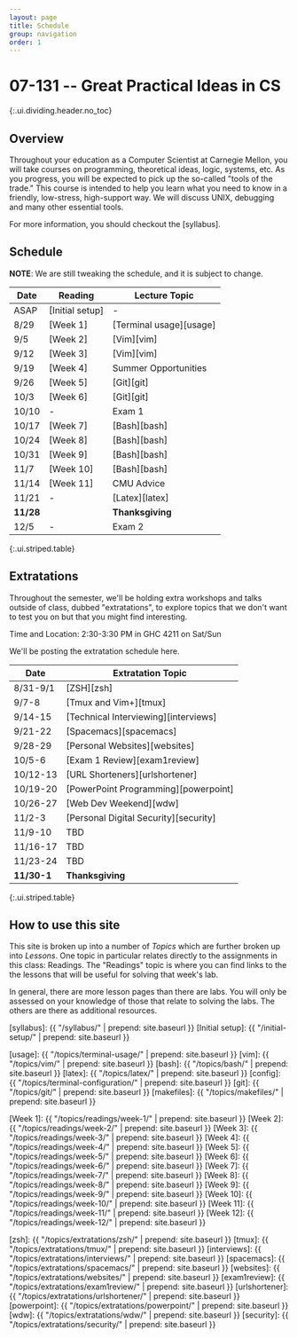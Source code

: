 ```yaml
---
layout: page
title: Schedule
group: navigation
order: 1
---
```


# 07-131 -- Great Practical Ideas in CS
{:.ui.dividing.header.no_toc}

## Overview

Throughout your education as a Computer Scientist at Carnegie Mellon, you will
take courses on programming, theoretical ideas, logic, systems, etc. As you
progress, you will be expected to pick up the so-called "tools of the trade."
This course is intended to help you learn what you need to know in a friendly,
low-stress, high-support way. We will discuss UNIX, debugging and many
other essential tools.

For more information, you should checkout the [syllabus].


## Schedule

**NOTE**: We are still tweaking the schedule, and it is subject to change.

| Date      | Reading         | Lecture Topic           |
| ----      | -------         | -------------           |
| ASAP      | [Initial setup] | -                       |
| 8/29      | [Week 1]        | [Terminal usage][usage] |
| 9/5       | [Week 2]        | [Vim][vim]              |
| 9/12      | [Week 3]        | [Vim][vim]              |
| 9/19      | [Week 4]        | Summer Opportunities    |
| 9/26      | [Week 5]        | [Git][git]              |
| 10/3      | [Week 6]        | [Git][git]              |
| 10/10     | -               | Exam 1                  |
| 10/17     | [Week 7]        | [Bash][bash]            |
| 10/24     | [Week 8]        | [Bash][bash]            |
| 10/31     | [Week 9]        | [Bash][bash]            |
| 11/7      | [Week 10]       | [Bash][bash]            |
| 11/14     | [Week 11]       | CMU Advice              |
| 11/21     | -               | [Latex][latex]          |
| __11/28__ |                 | __Thanksgiving__        |
| 12/5      | -               | Exam 2                  |
{:.ui.striped.table}

## Extratations

Throughout the semester, we'll be holding extra workshops and talks outside of
class, dubbed "extratations", to explore topics that we don't want to test you
on but that you might find interesting.

Time and Location: 2:30-3:30 PM in GHC 4211 on Sat/Sun

We'll be posting the extratation schedule here.

| Date         | Extratation Topic                     |
| ----         | -----                                 |
| 8/31-9/1     | [ZSH][zsh]                            |
| 9/7-8        | [Tmux and Vim+][tmux]                 |
| 9/14-15      | [Technical Interviewing][interviews]  |
| 9/21-22      | [Spacemacs][spacemacs]                |
| 9/28-29      | [Personal Websites][websites]         |
| 10/5-6       | [Exam 1 Review][exam1review]          |
| 10/12-13     | [URL Shorteners][urlshortener]        |
| 10/19-20     | [PowerPoint Programming][powerpoint]  |
| 10/26-27     | [Web Dev Weekend][wdw]                |
| 11/2-3       | [Personal Digital Security][security] |
| 11/9-10      | TBD                                   |
| 11/16-17     | TBD                                   |
| 11/23-24     | TBD                                   |
| __11/30-1__  | __Thanksgiving__                      |
{:.ui.striped.table}


## How to use this site

This site is broken up into a number of _Topics_ which are further broken up
into _Lessons_. One topic in particular relates directly to the assignments in
this class: Readings. The "Readings" topic is where you can find links to
the the lessons that will be useful for solving that week's lab.

In general, there are more lesson pages than there are labs. You will only be
assessed on your knowledge of those that relate to solving the labs. The others
are there as additional resources.



[syllabus]: {{ "/syllabus/" | prepend: site.baseurl }}
[Initial setup]: {{ "/initial-setup/" | prepend: site.baseurl }}

[usage]:     {{ "/topics/terminal-usage/"         | prepend: site.baseurl }}
[vim]:       {{ "/topics/vim/"                    | prepend: site.baseurl }}
[bash]:      {{ "/topics/bash/"                   | prepend: site.baseurl }}
[latex]:     {{ "/topics/latex/"                  | prepend: site.baseurl }}
[config]:    {{ "/topics/terminal-configuration/" | prepend: site.baseurl }}
[git]:       {{ "/topics/git/"                    | prepend: site.baseurl }}
[makefiles]: {{ "/topics/makefiles/"              | prepend: site.baseurl }}

[Week 1]:  {{ "/topics/readings/week-1/"  | prepend: site.baseurl }}
[Week 2]:  {{ "/topics/readings/week-2/"  | prepend: site.baseurl }}
[Week 3]:  {{ "/topics/readings/week-3/"  | prepend: site.baseurl }}
[Week 4]:  {{ "/topics/readings/week-4/"  | prepend: site.baseurl }}
[Week 5]:  {{ "/topics/readings/week-5/"  | prepend: site.baseurl }}
[Week 6]:  {{ "/topics/readings/week-6/"  | prepend: site.baseurl }}
[Week 7]:  {{ "/topics/readings/week-7/"  | prepend: site.baseurl }}
[Week 8]:  {{ "/topics/readings/week-8/"  | prepend: site.baseurl }}
[Week 9]:  {{ "/topics/readings/week-9/"  | prepend: site.baseurl }}
[Week 10]: {{ "/topics/readings/week-10/" | prepend: site.baseurl }}
[Week 11]: {{ "/topics/readings/week-11/" | prepend: site.baseurl }}
[Week 12]: {{ "/topics/readings/week-12/" | prepend: site.baseurl }}

[zsh]: {{ "/topics/extratations/zsh/" | prepend: site.baseurl }}
[tmux]: {{ "/topics/extratations/tmux/" | prepend: site.baseurl }}
[interviews]: {{ "/topics/extratations/interviews/" | prepend: site.baseurl }}
[spacemacs]: {{ "/topics/extratations/spacemacs/" | prepend: site.baseurl }}
[websites]: {{ "/topics/extratations/websites/" | prepend: site.baseurl }}
[exam1review]: {{ "/topics/extratations/exam1review/" | prepend: site.baseurl }}
[urlshortener]: {{ "/topics/extratations/urlshortener/" | prepend: site.baseurl }}
[powerpoint]: {{ "/topics/extratations/powerpoint/" | prepend: site.baseurl }}
[wdw]: {{ "/topics/extratations/wdw/" | prepend: site.baseurl }}
[security]: {{ "/topics/extratations/security/" | prepend: site.baseurl }}
